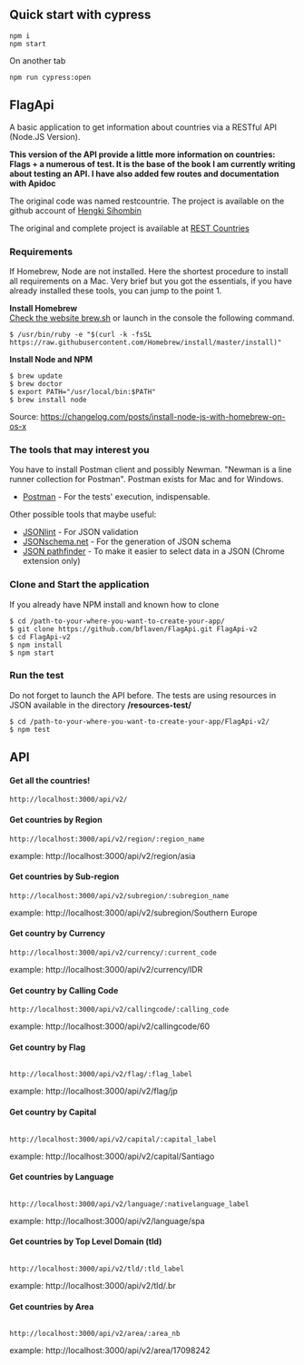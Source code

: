 ## Quick start with cypress

```
npm i
npm start
```

On another tab

```
npm run cypress:open
```

## FlagApi

A basic application to get information about countries via a RESTful API (Node.JS Version).

**This version of the API provide a little more information on countries: Flags + a numerous of test. It is the base of the book I am currently writing about testing an API. I have also added few routes and documentation with Apidoc**

The original code was named restcountrie. The project is available on the github account of [Hengki Sihombin](https://github.com/hengkiardo/restcountries)

The original and complete project is available at [REST Countries](https://restcountries.eu/https://restcountries.eu/)

### Requirements

If Homebrew, Node are not installed. Here the shortest procedure to install all requirements on a Mac. Very brief but you got the essentials, if you have already installed these tools, you can jump to the point 1.

**Install Homebrew**<br />
[Check the website brew.sh](https://brew.sh/) or launch in the console the following command.

```
$ /usr/bin/ruby -e "$(curl -k -fsSL https://raw.githubusercontent.com/Homebrew/install/master/install)"
```

**Install Node and NPM**<br />

```
$ brew update
$ brew doctor
$ export PATH="/usr/local/bin:$PATH"
$ brew install node
```

Source: <a href="https://changelog.com/posts/install-node-js-with-homebrew-on-os-x" target="_blank">https://changelog.com/posts/install-node-js-with-homebrew-on-os-x</a>

### The tools that may interest you

You have to install Postman client and possibly Newman. "Newman is a line runner collection for Postman". Postman exists for Mac and for Windows.

- [Postman](https://www.getpostman.com/apps) - For the tests' execution, indispensable.

Other possible tools that maybe useful:

- [JSONlint](https://jsonlint.com/) - For JSON validation
- [JSONschema.net](https://jsonschema.net/) - For the generation of JSON schema
- [JSON pathfinder](https://chrome.google.com/webstore/detail/json-pathfinder/cgpbbgjlljobcemhhimjknkldpinacpn) - To make it easier to select data in a JSON (Chrome extension only)

### Clone and Start the application

If you already have NPM install and known how to clone

```
$ cd /path-to-your-where-you-want-to-create-your-app/
$ git clone https://github.com/bflaven/FlagApi.git FlagApi-v2
$ cd FlagApi-v2
$ npm install
$ npm start

```

### Run the test

Do not forget to launch the API before. The tests are using resources in JSON available in the directory **/resources-test/**

```
$ cd /path-to-your-where-you-want-to-create-your-app/FlagApi-v2/
$ npm test

```

## API

#### Get all the countries!

```
http://localhost:3000/api/v2/
```

#### Get countries by Region

```
http://localhost:3000/api/v2/region/:region_name

```

example: http://localhost:3000/api/v2/region/asia

#### Get countries by Sub-region

```
http://localhost:3000/api/v2/subregion/:subregion_name

```

example: http://localhost:3000/api/v2/subregion/Southern Europe

#### Get country by Currency

```
http://localhost:3000/api/v2/currency/:current_code

```

example: http://localhost:3000/api/v2/currency/IDR

#### Get country by Calling Code

```
http://localhost:3000/api/v2/callingcode/:calling_code

```

example: http://localhost:3000/api/v2/callingcode/60

#### Get country by Flag

```

http://localhost:3000/api/v2/flag/:flag_label

```

example: http://localhost:3000/api/v2/flag/jp

#### Get country by Capital

```

http://localhost:3000/api/v2/capital/:capital_label

```

example: http://localhost:3000/api/v2/capital/Santiago

#### Get countries by Language

```

http://localhost:3000/api/v2/language/:nativelanguage_label

```

example: http://localhost:3000/api/v2/language/spa

#### Get countries by Top Level Domain (tld)

```

http://localhost:3000/api/v2/tld/:tld_label

```

example: http://localhost:3000/api/v2/tld/.br

#### Get countries by Area

```

http://localhost:3000/api/v2/area/:area_nb

```

example: http://localhost:3000/api/v2/area/17098242
